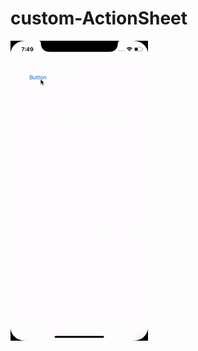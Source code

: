 # custom-ActionSheet

![alt text](https://github.com/anirudha-music/custom-ActionSheet/blob/master/ezgif.com-optimize.gif)
